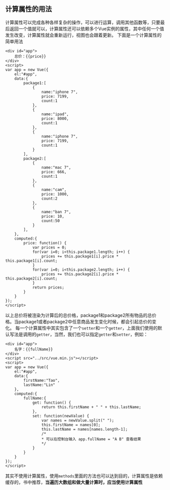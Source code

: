 ## 计算属性的用法
计算属性可以完成各种各样复杂的操作，可以进行运算，调用其他函数等，只要最后返回一个值就可以，计算属性还可以依赖多个Vue实例的属性，其中任何一个值发生改变，计算属性就会重新运行，视图也会跟着更新。
下面是一个计算属性的简单用法
```
<div id="app">
	总价：{{price}}
</div>
<script>
var app = new Vue({
	el:"#app",
	data:{
		package1:[
			{
				name:"iphone 7",
				price: 7199,
				count:1
			},
			{
				name:"ipad",
				price: 8000,
				count:1
			},
			{
				name:"iphone 7",
				price: 7199,
				count:1
			}
		],
		package2:[
			{
				name:"mac 7",
				price: 666,
				count:1
			},
			{
				name:"cam",
				price: 1000,
				count:2
			},
			{
				name:"ban 7",
				price: 10,
				count:50
			}
		],
	},
	computed:{
		price: function() {
			var prices = 0;
			for(var i=0; i<this.package1.length; i++) {
				prices += this.package1[i].price * this.package1[i].count;
			}
			for(var i=0; i<this.package2.length; i++) {
				prices += this.package2[i].price * this.package2[i].count;
			}
			return prices;
		}
	}
});
</script>
```
以上总价将被渲染为计算后的总价格，package1和package2所有物品的总价格。当package1或者package2中任意商品发生变化时候，都会引起总价的变化。
每一个计算属性中其实包含了一个`setter`和一个`getter`，上面我们使用的默认写法是调用的`getter`，当然，我们也可以指定`getter`和`setter`，例如：
```
<div id="app">
	名字：{{fullName}}
</div>
<script src="../src/vue.min.js"></script>
<script>
var app = new Vue({
	el:"#app",
	data:{
		firstName:"Tao",
		lastName:"Lin"
	},
	computed:{
		fullName:{
			get: function() {
				return this.firstName + " " + this.lastName;
			},
			set: function(newValue) {
				var names = newValue.split(" ");
				this.firstName = names[0];
				this.lastName = names[names.length-1];
				/*
				* 可以在控制台输入 app.fullName = "A B" 查看结果
				*/
			}
		}
	}
});
</script>
```
其实不使用计算属性，使用`methods`里面的方法也可以达到目的，计算属性是依赖缓存的，书中推荐，**当遍历大数组和做大量计算时，应当使用计算属性**